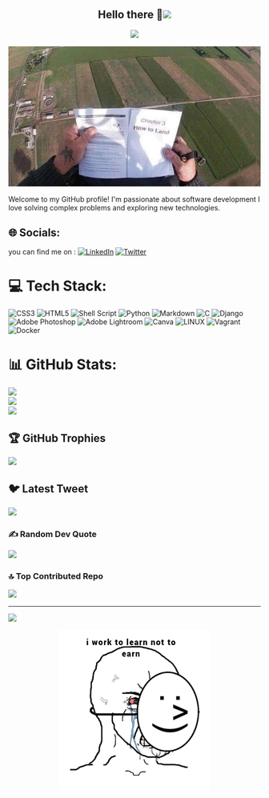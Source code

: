 
<h2 align="center">Hello there 👋<img src = "https://raw.githubusercontent.com/MartinHeinz/MartinHeinz/master/wave.gif" width = 30px></h2>

<!-- Animation Typing -->

<p align="center">
  <a href="https://github.com/DenverCoder1/readme-typing-svg"><img src="https://readme-typing-svg.herokuapp.com?font=Fira+Code&pause=1100&width=500&lines=I'm+Ayoub+Zakaria.;I'm+a+Software+Devolpement+Enthusisast;"></a>
</p>

<!-- Animation Typing: END -->
<img src="/images/literalyme.jpg" border="0">

Welcome to my GitHub profile! I'm passionate about software development  I love solving complex problems and exploring new technologies. 

## 🌐 Socials:
you can find me on : 
[![LinkedIn](https://img.shields.io/badge/LinkedIn-%230077B5.svg?logo=linkedin&logoColor=white)](https://www.linkedin.com/in/ayb-zakarya/) [![Twitter](https://img.shields.io/badge/Twitter-%231DA1F2.svg?logo=Twitter&logoColor=white)](https://twitter.com/Zack5ayb) 

# 💻 Tech Stack:
![CSS3](https://img.shields.io/badge/css3-%231572B6.svg?style=for-the-badge&logo=css3&logoColor=white) ![HTML5](https://img.shields.io/badge/html5-%23E34F26.svg?style=for-the-badge&logo=html5&logoColor=white) ![Shell Script](https://img.shields.io/badge/shell_script-%23121011.svg?style=for-the-badge&logo=gnu-bash&logoColor=white) ![Python](https://img.shields.io/badge/python-3670A0?style=for-the-badge&logo=python&logoColor=ffdd54) ![Markdown](https://img.shields.io/badge/markdown-%23000000.svg?style=for-the-badge&logo=markdown&logoColor=white) ![C](https://img.shields.io/badge/c-%2300599C.svg?style=for-the-badge&logo=c&logoColor=white) ![Django](https://img.shields.io/badge/django-%23092E20.svg?style=for-the-badge&logo=django&logoColor=white) ![Adobe Photoshop](https://img.shields.io/badge/adobephotoshop-%2331A8FF.svg?style=for-the-badge&logo=adobephotoshop&logoColor=white) ![Adobe Lightroom](https://img.shields.io/badge/Adobe%20Lightroom-31A8FF.svg?style=for-the-badge&logo=Adobe%20Lightroom&logoColor=white) ![Canva](https://img.shields.io/badge/Canva-%2300C4CC.svg?style=for-the-badge&logo=Canva&logoColor=white) ![LINUX](https://img.shields.io/badge/Linux-FCC624?style=for-the-badge&logo=linux&logoColor=black) ![Vagrant](https://img.shields.io/badge/vagrant-%231563FF.svg?style=for-the-badge&logo=vagrant&logoColor=white) ![Docker](https://img.shields.io/badge/docker-%230db7ed.svg?style=for-the-badge&logo=docker&logoColor=white)
# 📊 GitHub Stats:
![](https://github-readme-stats.vercel.app/api?username=aybzakaria5&theme=gruvbox&hide_border=false&include_all_commits=true&count_private=true)<br/>
![](https://github-readme-streak-stats.herokuapp.com/?user=aybzakaria5&theme=gruvbox&hide_border=false)<br/>
![](https://github-readme-stats.vercel.app/api/top-langs/?username=aybzakaria5&theme=gruvbox&hide_border=false&include_all_commits=true&count_private=true&layout=compact)

## 🏆 GitHub Trophies
![](https://github-profile-trophy.vercel.app/?username=aybzakaria5&theme=onedark&no-frame=false&no-bg=true&margin-w=4)


## 🐦 Latest Tweet
[![](https://gtce.itsvg.in/api?username=Zack5ayb)](https://github.com/VishwaGauravIn/github-twitter-card-embed)

### ✍️ Random Dev Quote
![](https://quotes-github-readme.vercel.app/api?type=horizontal&theme=radical)

### 🔝 Top Contributed Repo
![](https://github-contributor-stats.vercel.app/api?username=aybzakaria5&limit=5&theme=dark&combine_all_yearly_contributions=true)

---
[![](https://visitcount.itsvg.in/api?id=aybzakaria5&icon=0&color=0)](https://visitcount.itsvg.in)

<div align="center">
  <img src="/images/learning.jpg" alt="Learning" style="max-width:100%; height:auto;">
</div>
